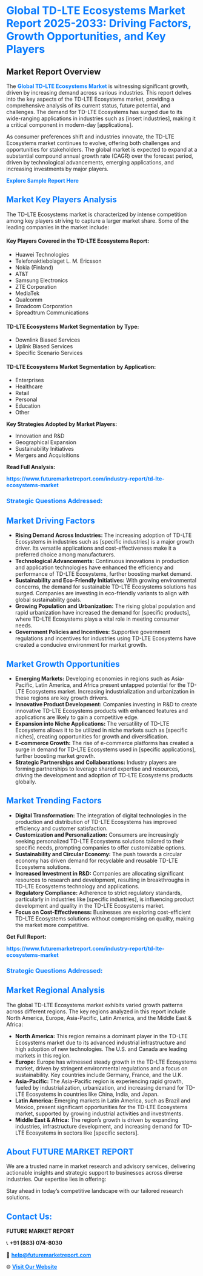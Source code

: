 <h1 style="color: #007BFF;">Global TD-LTE Ecosystems Market Report 2025-2033: Driving Factors, Growth Opportunities, and Key Players</h1>

<section id="overview">
<h2>Market Report Overview</h2>
<p>The <a href="https://www.futuremarketreport.com/industry-report/td-lte-ecosystems-market" style="color: #007BFF; text-decoration: none;"><strong>Global TD-LTE Ecosystems Market</strong></a> is witnessing significant growth, driven by increasing demand across various industries. This report delves into the key aspects of the TD-LTE Ecosystems market, providing a comprehensive analysis of its current status, future potential, and challenges. The demand for TD-LTE Ecosystems has surged due to its wide-ranging applications in industries such as [insert industries], making it a critical component in modern-day [applications].</p>
<p>As consumer preferences shift and industries innovate, the TD-LTE Ecosystems market continues to evolve, offering both challenges and opportunities for stakeholders. The global market is expected to expand at a substantial compound annual growth rate (CAGR) over the forecast period, driven by technological advancements, emerging applications, and increasing investments by major players.</p>
</section>

<section id="overview">
<p><a href="https://www.futuremarketreport.com/request-sample/reportId=93127" style="color: #007BFF; text-decoration: none;"><strong>Explore Sample Report Here</strong></a></p>
</section>

<section id="key-players">
<h2 style="color: #007BFF;">Market Key Players Analysis</h2>
<p>The TD-LTE Ecosystems market is characterized by intense competition among key players striving to capture a larger market share. Some of the leading companies in the market include:</p>
<h4>Key Players Covered in the TD-LTE Ecosystems Report:</h4>
<ul><li>Huawei Technologies</li><li>Telefonaktiebolaget L. M. Ericsson</li><li>Nokia (Finland)</li><li>AT&amp;T</li><li>Samsung Electronics</li><li>ZTE Corporation</li><li>MediaTek</li><li>Qualcomm</li><li>Broadcom Corporation</li><li>Spreadtrum Communications</li></ul>
<h4>TD-LTE Ecosystems Market Segmentation by Type:</h4>
<ul><li>Downlink Biased Services</li><li>Uplink Biased Services</li><li>Specific Scenario Services</li></ul>

<h4>TD-LTE Ecosystems Market Segmentation by Application:</h4>
<ul><li>Enterprises</li><li>Healthcare</li><li>Retail</li><li>Personal</li><li>Education</li><li>Other</li></ul>
<p><strong>Key Strategies Adopted by Market Players:</strong></p>
<ul>
<li>Innovation and R&D</li>
<li>Geographical Expansion</li>
<li>Sustainability Initiatives</li>
<li>Mergers and Acquisitions</li>
</ul>
</section>

<section>
<p><strong>Read Full Analysis: </strong></p><a href="https://www.futuremarketreport.com/industry-report/td-lte-ecosystems-market" style="color: #007BFF; text-decoration: none;"><strong>https://www.futuremarketreport.com/industry-report/td-lte-ecosystems-market</strong></a>
<h3 style="color: #007BFF;">Strategic Questions Addressed:</h3>
</section>

<section id="driving-factors">
<h2 style="color: #007BFF;">Market Driving Factors</h2>
<ul>
<li><strong>Rising Demand Across Industries:</strong> The increasing adoption of TD-LTE Ecosystems in industries such as [specific industries] is a major growth driver. Its versatile applications and cost-effectiveness make it a preferred choice among manufacturers.</li>
<li><strong>Technological Advancements:</strong> Continuous innovations in production and application technologies have enhanced the efficiency and performance of TD-LTE Ecosystems, further boosting market demand.</li>
<li><strong>Sustainability and Eco-Friendly Initiatives:</strong> With growing environmental concerns, the demand for sustainable TD-LTE Ecosystems solutions has surged. Companies are investing in eco-friendly variants to align with global sustainability goals.</li>
<li><strong>Growing Population and Urbanization:</strong> The rising global population and rapid urbanization have increased the demand for [specific products], where TD-LTE Ecosystems plays a vital role in meeting consumer needs.</li>
<li><strong>Government Policies and Incentives:</strong> Supportive government regulations and incentives for industries using TD-LTE Ecosystems have created a conducive environment for market growth.</li>
</ul>
</section>

<section id="growth-opportunities">
<h2 style="color: #007BFF;">Market Growth Opportunities</h2>
<ul>
<li><strong>Emerging Markets:</strong> Developing economies in regions such as Asia-Pacific, Latin America, and Africa present untapped potential for the TD-LTE Ecosystems market. Increasing industrialization and urbanization in these regions are key growth drivers.</li>
<li><strong>Innovative Product Development:</strong> Companies investing in R&D to create innovative TD-LTE Ecosystems products with enhanced features and applications are likely to gain a competitive edge.</li>
<li><strong>Expansion into Niche Applications:</strong> The versatility of TD-LTE Ecosystems allows it to be utilized in niche markets such as [specific niches], creating opportunities for growth and diversification.</li>
<li><strong>E-commerce Growth:</strong> The rise of e-commerce platforms has created a surge in demand for TD-LTE Ecosystems used in [specific applications], further boosting market growth.</li>
<li><strong>Strategic Partnerships and Collaborations:</strong> Industry players are forming partnerships to leverage shared expertise and resources, driving the development and adoption of TD-LTE Ecosystems products globally.</li>
</ul>
</section>

<section id="trending-factors">
<h2 style="color: #007BFF;">Market Trending Factors</h2>
<ul>
<li><strong>Digital Transformation:</strong> The integration of digital technologies in the production and distribution of TD-LTE Ecosystems has improved efficiency and customer satisfaction.</li>
<li><strong>Customization and Personalization:</strong> Consumers are increasingly seeking personalized TD-LTE Ecosystems solutions tailored to their specific needs, prompting companies to offer customizable options.</li>
<li><strong>Sustainability and Circular Economy:</strong> The push towards a circular economy has driven demand for recyclable and reusable TD-LTE Ecosystems solutions.</li>
<li><strong>Increased Investment in R&D:</strong> Companies are allocating significant resources to research and development, resulting in breakthroughs in TD-LTE Ecosystems technology and applications.</li>
<li><strong>Regulatory Compliance:</strong> Adherence to strict regulatory standards, particularly in industries like [specific industries], is influencing product development and quality in the TD-LTE Ecosystems market.</li>
<li><strong>Focus on Cost-Effectiveness:</strong> Businesses are exploring cost-efficient TD-LTE Ecosystems solutions without compromising on quality, making the market more competitive.</li>
</ul>
</section>

<section>
<p><strong>Get Full Report: </strong></p><a href="https://www.futuremarketreport.com/industry-report/td-lte-ecosystems-market" style="color: #007BFF; text-decoration: none;"><strong>https://www.futuremarketreport.com/industry-report/td-lte-ecosystems-market</strong></a>
<h3 style="color: #007BFF;">Strategic Questions Addressed:</h3>
</section>


<section id="regional-analysis">
<h2 style="color: #007BFF;">Market Regional Analysis</h2>
<p>The global TD-LTE Ecosystems market exhibits varied growth patterns across different regions. The key regions analyzed in this report include North America, Europe, Asia-Pacific, Latin America, and the Middle East & Africa:</p>
<ul>
<li><strong>North America:</strong> This region remains a dominant player in the TD-LTE Ecosystems market due to its advanced industrial infrastructure and high adoption of new technologies. The U.S. and Canada are leading markets in this region.</li>
<li><strong>Europe:</strong> Europe has witnessed steady growth in the TD-LTE Ecosystems market, driven by stringent environmental regulations and a focus on sustainability. Key countries include Germany, France, and the U.K.</li>
<li><strong>Asia-Pacific:</strong> The Asia-Pacific region is experiencing rapid growth, fueled by industrialization, urbanization, and increasing demand for TD-LTE Ecosystems in countries like China, India, and Japan.</li>
<li><strong>Latin America:</strong> Emerging markets in Latin America, such as Brazil and Mexico, present significant opportunities for the TD-LTE Ecosystems market, supported by growing industrial activities and investments.</li>
<li><strong>Middle East & Africa:</strong> The region’s growth is driven by expanding industries, infrastructure development, and increasing demand for TD-LTE Ecosystems in sectors like [specific sectors].</li>
</ul>
</section>

<footer>
<h2 style="color: #007BFF;">About FUTURE MARKET REPORT</h2>
<p>We are a trusted name in market research and advisory services, delivering actionable insights and strategic support to businesses across diverse industries. Our expertise lies in offering:</p>

<p>Stay ahead in today’s competitive landscape with our tailored research solutions.</p>

<h2 style="color: #007BFF;">Contact Us:</h2>
<p><strong>FUTURE MARKET REPORT</strong></p>
<p>📞 <strong>+91 (883) 074-8030</strong></p>
<p>📧 <strong><a href="mailto:help@futuremarketreport.com" style="color: #007BFF;">help@futuremarketreport.com</a></strong></p>
<p>🌐 <strong><a href="https://www.futuremarketreport.com/" style="color: #007BFF;">Visit Our Website</a></strong></p>
</footer>